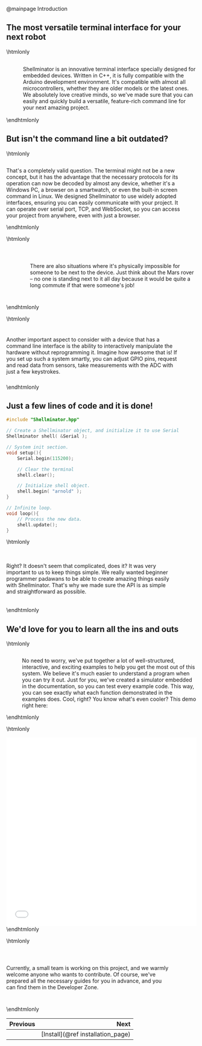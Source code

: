 @mainpage Introduction

## The most versatile terminal interface for your next robot

\htmlonly
<div style="display:flex; align-items: center;">
    <div style="width:150px; height:150px; margin-right: 20px;">
        <lottie-player src="cpu.json" background="transparent" speed="1" style="width: 100%; height: 100%;" direction="1" playMode="normal" loop autoplay></lottie-player>
    </div>
    <div>
        <p>Shellminator is an innovative terminal interface specially designed for embedded devices. Written in C++, it is fully compatible with the Arduino development environment. It's compatible with almost all microcontrollers, whether they are older models or the latest ones. We absolutely love creative minds, so we've made sure that you can easily and quickly build a versatile, feature-rich command line for your next amazing project.
        </p>
    </div>
</div>
\endhtmlonly

## But isn't the command line a bit outdated?

\htmlonly
<div style="display:flex; align-items: center;">
    <div>
        <p>That's a completely valid question. The terminal might not be a new concept, but it has the advantage that the necessary protocols for its operation can now be decoded by almost any device, whether it's a Windows PC, a browser on a smartwatch, or even the built-in screen command in Linux. We designed Shellminator to use widely adopted interfaces, ensuring you can easily communicate with your project. It can operate over serial port, TCP, and WebSocket, so you can access your project from anywhere, even with just a browser.
        </p>
    </div>
    <div style="width:150px; height:150px; margin-right: 20px;">
        <lottie-player src="Thinking-face.json" background="transparent" speed="1" style="width: 100%; height: 100%;" direction="1" playMode="normal" loop autoplay></lottie-player>
    </div>
</div>
\endhtmlonly

\htmlonly
<div style="display:flex; align-items: center;">
    <div style="width:150px; height:150px; margin-right: 20px;">
        <lottie-player src="Alien.json" background="transparent" speed="1" style="width: 100%; height: 100%;" direction="1" playMode="normal" loop autoplay></lottie-player>
    </div>
    <div>
        <p>There are also situations where it's physically impossible for someone to be next to the device. Just think about the Mars rover – no one is standing next to it all day because it would be quite a long commute if that were someone's job!
        </p>
    </div>
</div>
\endhtmlonly

\htmlonly
<div style="display:flex; align-items: center;">
    <div>
        <p>Another important aspect to consider with a device that has a command line interface is the ability to interactively manipulate the hardware without reprogramming it. Imagine how awesome that is! If you set up such a system smartly, you can adjust GPIO pins, request and read data from sensors, take measurements with the ADC with just a few keystrokes.
        </p>
    </div>
    <div style="width:150px; height:150px; margin-right: 20px;">
        <lottie-player src="Arm-mechanical.json" background="transparent" speed="1" style="width: 100%; height: 100%;" direction="1" playMode="normal" loop autoplay></lottie-player>
    </div>
</div>
\endhtmlonly

## Just a few lines of code and it is done!

```cpp
#include "Shellminator.hpp"

// Create a Shellminator object, and initialize it to use Serial
Shellminator shell( &Serial );

// System init section.
void setup(){
    Serial.begin(115200);

    // Clear the terminal
    shell.clear();

    // Initialize shell object.
    shell.begin( "arnold" );
}

// Infinite loop.
void loop(){
    // Process the new data.
    shell.update();
}
```

\htmlonly
<div style="display:flex; align-items: center;">
    <div>
        <p>Right? It doesn't seem that complicated, does it? It was very important to us to keep things simple. We really wanted beginner programmer padawans to be able to create amazing things easily with Shellminator. That's why we made sure the API is as simple and straightforward as possible.
        </p>
    </div>
    <div style="width:150px; height:150px; margin-right: 20px;">
        <lottie-player src="Rocket.json" background="transparent" speed="1" style="width: 100%; height: 100%;" direction="1" playMode="normal" loop autoplay></lottie-player>
    </div>
</div>
\endhtmlonly

## We'd love for you to learn all the ins and outs

\htmlonly
<div style="display:flex; align-items: center;">
    <div style="width:150px; height:150px; margin-right: 20px;">
        <lottie-player src="Graduation-cap.json" background="transparent" speed="1" style="width: 100%; height: 100%;" direction="1" playMode="normal" loop autoplay></lottie-player>
    </div>
    <div>
        <p>No need to worry, we've put together a lot of well-structured, interactive, and exciting examples to help you get the most out of this system. We believe it's much easier to understand a program when you can try it out. Just for you, we've created a simulator embedded in the documentation, so you can test every example code. This way, you can see exactly what each function demonstrated in the examples does. Cool, right? You know what's even cooler? This demo right here:</p>
    </div>
</div>
\endhtmlonly

\htmlonly
<iframe id="demoFrame" src="webExamples/999_techDemo.html" style="height:500px;width:100%;border:none;display:block;"></iframe>
\endhtmlonly


\htmlonly
<div style="display:flex; align-items: center;">
    <div>
        <p>Currently, a small team is working on this project, and we warmly welcome anyone who wants to contribute. Of course, we've prepared all the necessary guides for you in advance, and you can find them in the Developer Zone.
        </p>
    </div>
    <div style="width:150px; height:150px; margin-right: 20px;">
        <lottie-player src="Constructio.json" background="transparent" speed="1" style="width: 100%; height: 100%;" direction="1" playMode="normal" loop autoplay></lottie-player>
    </div>
</div>
\endhtmlonly

<div class="section_buttons">
 
| Previous          |                         Next |
|:------------------|-----------------------------:|
|                   | [Install](@ref installation_page) |
 
</div>